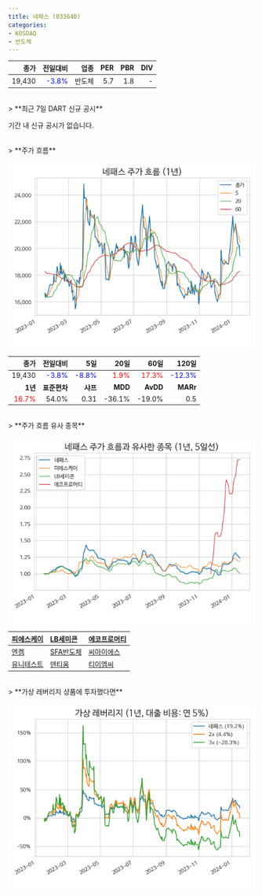 ```yaml
---
title: 네패스 (033640)
categories:
- KOSDAQ
- 반도체
---
```


|**종가**|**전일대비**|**업종**|**PER**|**PBR**|**DIV**|
|-------:|-----------:|-------:|------:|------:|------:|
|19,430|<span style="color: blue">-3.8%</span>|반도체|5.7|1.8|-|

<!-- more -->

<br>
> **최근 7일 DART 신규 공시<a id="dart"></a>**

기간 내 신규 공시가 없습니다.

<br>
> **주가 흐름<a id="price"></a>**

![033640](/assets/images/stock/033640.png)

|**종가**|**전일대비**|**5일**|**20일**|**60일**|**120일**|
|-------:|-----------:|------:|-------:|-------:|--------:|
| 19,430 | <span style="color: blue">-3.8%</span> | <span style="color: blue">-8.8%</span> | <span style="color: red">1.9%</span> | <span style="color: red">17.3%</span> | <span style="color: blue">-12.3%</span> |
|**1년**|**표준편차**|**샤프**|**MDD**|**AvDD**|**MARr**|
| <span style="color: red">16.7%</span> | 54.0% | 0.31 | -36.1% | -19.0% | 0.5 |

<br>
> **주가 흐름 유사 종목<a id="corr"></a>**

![033640](/assets/images/stock/033640_corr.png)

| [피에스케이](/319660/) | [LB세미콘](/061970/) | [에코프로머티](/450080/) |
|:---------------------------------------|:---------------------------------------|:---------------------------------------|
| [엔켐](/348370/) | [SFA반도체](/036540/) | [씨아이에스](/222080/) |
| [유니테스트](/086390/) | [덴티움](/145720/) | [티이엠씨](/425040/) |

<br>
> **가상 레버리지 상품에 투자했다면<a id="2x"></a>**

![033640](/assets/images/stock/033640_2x.png)

[^corr]: 상관계수를 이용하여 분석하였습니다.